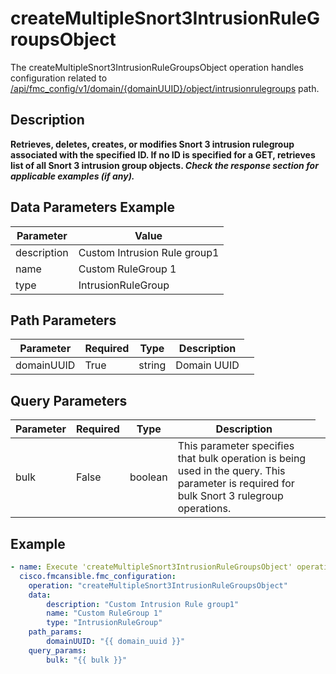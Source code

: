 # createMultipleSnort3IntrusionRuleGroupsObject

The createMultipleSnort3IntrusionRuleGroupsObject operation handles configuration related to [/api/fmc_config/v1/domain/{domainUUID}/object/intrusionrulegroups](/paths//api/fmc_config/v1/domain/{domain_uuid}/object/intrusionrulegroups.md) path.&nbsp;
## Description
**Retrieves, deletes, creates, or modifies Snort 3 intrusion rulegroup associated with the specified ID. If no ID is specified for a GET, retrieves list of all Snort 3 intrusion group objects. _Check the response section for applicable examples (if any)._**

## Data Parameters Example
| Parameter | Value |
| --------- | -------- |
| description | Custom Intrusion Rule group1 |
| name | Custom RuleGroup 1 |
| type | IntrusionRuleGroup |

## Path Parameters
| Parameter | Required | Type | Description |
| --------- | -------- | ---- | ----------- |
| domainUUID | True | string <td colspan=3> Domain UUID |

## Query Parameters
| Parameter | Required | Type | Description |
| --------- | -------- | ---- | ----------- |
| bulk | False | boolean <td colspan=3> This parameter specifies that bulk operation is being used in the query. This parameter is required for bulk Snort 3 rulegroup operations. |

## Example
```yaml
- name: Execute 'createMultipleSnort3IntrusionRuleGroupsObject' operation
  cisco.fmcansible.fmc_configuration:
    operation: "createMultipleSnort3IntrusionRuleGroupsObject"
    data:
        description: "Custom Intrusion Rule group1"
        name: "Custom RuleGroup 1"
        type: "IntrusionRuleGroup"
    path_params:
        domainUUID: "{{ domain_uuid }}"
    query_params:
        bulk: "{{ bulk }}"

```